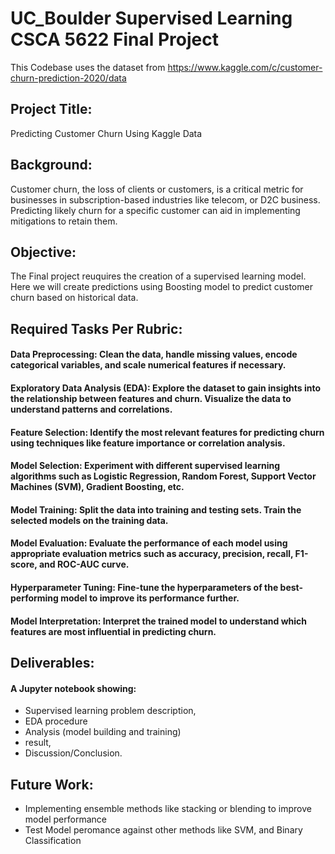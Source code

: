 # UC_Boulder Supervised Learning CSCA 5622 Final Project
This Codebase uses the dataset from https://www.kaggle.com/c/customer-churn-prediction-2020/data

## Project Title: 
Predicting Customer Churn Using Kaggle Data

## Background:
Customer churn, the loss of clients or customers, is a critical metric for businesses in subscription-based industries like telecom, or D2C business. Predicting likely churn for a specific customer can aid in implementing mitigations to retain them.

## Objective:
The Final project reuquires the creation of a supervised learning model. Here we will create predictions using Boosting model to predict customer churn based on historical data.

## Required Tasks Per Rubric:

#### Data Preprocessing: Clean the data, handle missing values, encode categorical variables, and scale numerical features if necessary.
#### Exploratory Data Analysis (EDA): Explore the dataset to gain insights into the relationship between features and churn. Visualize the data to understand patterns and correlations.
#### Feature Selection: Identify the most relevant features for predicting churn using techniques like feature importance or correlation analysis.
#### Model Selection: Experiment with different supervised learning algorithms such as Logistic Regression, Random Forest, Support Vector Machines (SVM), Gradient Boosting, etc.
#### Model Training: Split the data into training and testing sets. Train the selected models on the training data.
#### Model Evaluation: Evaluate the performance of each model using appropriate evaluation metrics such as accuracy, precision, recall, F1-score, and ROC-AUC curve.
#### Hyperparameter Tuning: Fine-tune the hyperparameters of the best-performing model to improve its performance further.
#### Model Interpretation: Interpret the trained model to understand which features are most influential in predicting churn.

## Deliverables:
#### A Jupyter notebook showing:
*  Supervised learning problem description,
*  EDA procedure
*  Analysis (model building and training)
*  result,
*  Discussion/Conclusion.

## Future Work:

* Implementing ensemble methods like stacking or blending to improve model performance
* Test Model peromance against other methods like SVM, and Binary Classification

